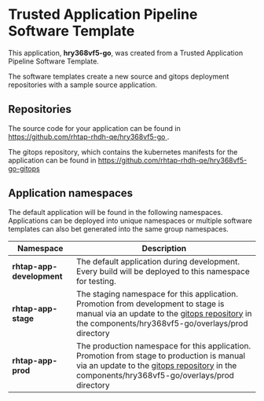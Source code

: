 # Trusted Application Pipeline Software Template

This application, **hry368vf5-go**, was created from a Trusted Application Pipeline Software Template.

The software templates create a new source and gitops deployment repositories with a sample source application. 

## Repositories

The source code for your application can be found in [https://github.com/rhtap-rhdh-qe/hry368vf5-go ](https://github.com/rhtap-rhdh-qe/hry368vf5-go ).
 
The gitops repository, which contains the kubernetes manifests for the application can be found in 
[https://github.com/rhtap-rhdh-qe/hry368vf5-go-gitops ](https://github.com/rhtap-rhdh-qe/hry368vf5-go-gitops ) 

## Application namespaces 

The default application will be found in the following namespaces. Applications can be deployed into unique namespaces or multiple software templates can also bet generated into the same group namespaces.  

|  Namespace   |  Description   |  
| -------- | -------- |   
| **rhtap-app-development** | The default application during development. Every build will be deployed to this namespace for testing. | 
| **rhtap-app-stage** | The staging namespace for this application. Promotion from development to stage is manual via an update to the [gitops repository](https://github.com/rhtap-rhdh-qe/hry368vf5-go-gitops ) in the components/hry368vf5-go/overlays/prod directory |  
| **rhtap-app-prod** | The production namespace for this application. Promotion from stage to production is manual via an update to the [gitops repository](https://github.com/rhtap-rhdh-qe/hry368vf5-go-gitops ) in the components/hry368vf5-go/overlays/prod directory | 